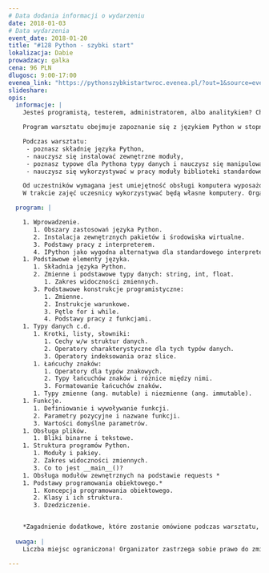 ```yaml
---
# Data dodania informacji o wydarzeniu
date: 2018-01-03
# Data wydarzenia
event_date: 2018-01-20
title: "#128 Python - szybki start"
lokalizacja: Dabie
prowadzacy: galka
cena: 96 PLN
dlugosc: 9:00-17:00
evenea_link: "https://pythonszybkistartwroc.evenea.pl/?out=1&source=event_iframe"
slideshare:
opis:
  informacje: |
    Jesteś programistą, testerem, administratorem, albo analitykiem? Chciałbyś poznać język skryptowy, który jest łatwy i przejrzysty, ale i wyposażony w obszerną bibliotekę standardową? Skorzystaj, z możliwości wzięcia udziału w warsztacie “Python - szybki start”.

    Program warsztatu obejmuje zapoznanie się z językiem Python w stopniu pozwalającym na samodzielne pisanie skryptów. Program warsztatu oprócz niezbędnej teorii zawiera także zestaw ćwiczeń pozwalających zastosować w praktyce poznawane zagadnienia.

    Podczas warsztatu:
     - poznasz składnię języka Python,
     - nauczysz się instalować zewnętrzne moduły,
     - poznasz typowe dla Pythona typy danych i nauczysz się manipulować nimi,
     - nauczysz się wykorzystywać w pracy moduły biblioteki standardowej oraz moduły zewnętrzne.

    Od uczestników wymagana jest umiejętność obsługi komputera wyposażonego w wybrany system operacyjny: Windows, macOS/OS X, Linux. Wymagane jest rozumienie podstawowych koncepcji programistycznych (zmienna, funkcja, pętla itp.). Znajomość dowolnego języka programowania nie jest konieczna, ale bardzo pomocna dla uczestników warsztatu.
    W trakcie zajęć uczesnicy wykorzystywać będą własne komputery. Organizator zapewnia serwis kawowy oraz pizzę w porze obiadowej. 

  program: |

    1. Wprowadzenie. 
       1. Obszary zastosowań języka Python.
       2. Instalacja zewnętrznych pakietów i środowiska wirtualne.
       3. Podstawy pracy z interpreterem.
       4. IPython jako wygodna alternatywa dla standardowego interpretera.
    1. Podstawowe elementy języka.
       1. Składnia języka Python.
       2. Zmienne i podstawowe typy danych: string, int, float.
          1. Zakres widoczności zmiennych.
       3. Podstawowe konstrukcje programistyczne:
          1. Zmienne.
          2. Instrukcje warunkowe.
          3. Pętle for i while.
          4. Podstawy pracy z funkcjami.
    1. Typy danych c.d.
       1. Krotki, listy, słowniki:
          1. Cechy w/w struktur danych.
          2. Operatory charakterystyczne dla tych typów danych.
          3. Operatory indeksowania oraz slice.
       1. Łańcuchy znaków:
          1. Operatory dla typów znakowych.
          2. Typy łańcuchów znaków i różnice między nimi.
          3. Formatowanie łańcuchów znaków.
       1. Typy zmienne (ang. mutable) i niezmienne (ang. immutable).
    1. Funkcje.
       1. Definiowanie i wywoływanie funkcji.
       2. Parametry pozycyjne i nazwane funkcji.
       3. Wartości domyślne parametrów.
    1. Obsługa plików.
       1. Bliki binarne i tekstowe.
    1. Struktura programów Python.
       1. Moduły i pakiey.
       2. Zakres widoczności zmiennych.
       3. Co to jest __main__()?
    1. Obsługa modułów zewnętrznych na podstawie requests *
    1. Podstawy programowania obiektowego.*
       1. Koncepcja programowania obiektowego.
       2. Klasy i ich struktura.
       3. Dzedziczenie. 


    *Zagadnienie dodatkowe, które zostanie omówione podczas warsztatu, pod warunkiem, że wystarczy na nie czasu.   
  
  uwaga: |
    Liczba miejsc ograniczona! Organizator zastrzega sobie prawo do zmiany lokalizacji wydarzenia oraz jego odwołania w przypadku niezgłoszenia się minimalnej liczby uczestników.

---
```


